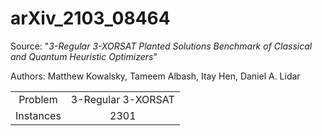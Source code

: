 # arXiv_2103_08464

Source: "_3-Regular 3-XORSAT Planted Solutions Benchmark of Classical and Quantum Heuristic Optimizers_"

Authors: Matthew Kowalsky, Tameem Albash, Itay Hen, Daniel A. Lidar

|           |                    |
| :-------: | :----------------: |
|  Problem  | 3-Regular 3-XORSAT |
| Instances |        2301        |


